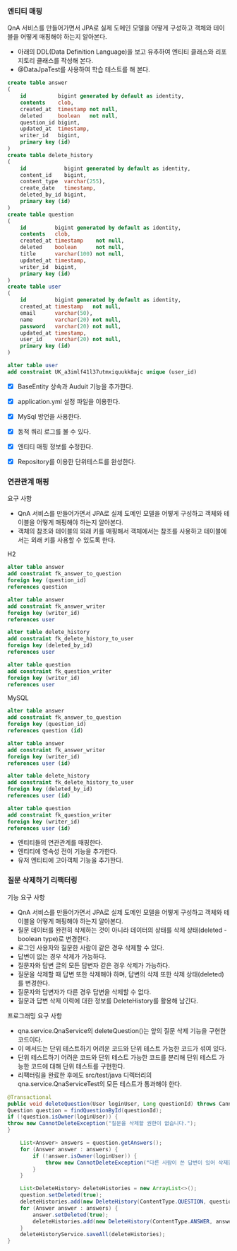 ### 엔티티 매핑
QnA 서비스를 만들어가면서 JPA로 실제 도메인 모델을 어떻게 구성하고 객체와 테이블을 어떻게 매핑해야 하는지 알아본다.
- 아래의 DDL(Data Definition Language)을 보고 유추하여 엔티티 클래스와 리포지토리 클래스를 작성해 본다.
- @DataJpaTest를 사용하여 학습 테스트를 해 본다.

```sql
create table answer
(
    id          bigint generated by default as identity,
    contents    clob,
    created_at  timestamp not null,
    deleted     boolean   not null,
    question_id bigint,
    updated_at  timestamp,
    writer_id   bigint,
    primary key (id)
)
create table delete_history
(
    id            bigint generated by default as identity,
    content_id    bigint,
    content_type  varchar(255),
    create_date   timestamp,
    deleted_by_id bigint,
    primary key (id)
)
create table question
(
    id         bigint generated by default as identity,
    contents   clob,
    created_at timestamp    not null,
    deleted    boolean      not null,
    title      varchar(100) not null,
    updated_at timestamp,
    writer_id  bigint,
    primary key (id)
)
create table user
(
    id         bigint generated by default as identity,
    created_at timestamp   not null,
    email      varchar(50),
    name       varchar(20) not null,
    password   varchar(20) not null,
    updated_at timestamp,
    user_id    varchar(20) not null,
    primary key (id)
)

alter table user
add constraint UK_a3imlf41l37utmxiquukk8ajc unique (user_id)
```

- [x] BaseEntity 상속과 Auduit 기능을 추가한다.
- [x] application.yml 설정 파일을 이용한다.
- [x] MySql 방언을 사용한다.
- [x] 동적 쿼리 로그를 볼 수 있다.
- [x] 엔티티 매핑 정보를 수정한다.
- [x] Repository를 이용한 단위테스트를 완성한다.


### 연관관계 매핑
요구 사항
- QnA 서비스를 만들어가면서 JPA로 실제 도메인 모델을 어떻게 구성하고 객체와 테이블을 어떻게 매핑해야 하는지 알아본다.
- 객체의 참조와 테이블의 외래 키를 매핑해서 객체에서는 참조를 사용하고 테이블에서는 외래 키를 사용할 수 있도록 한다.

H2
```sql
alter table answer
add constraint fk_answer_to_question
foreign key (question_id)
references question

alter table answer
add constraint fk_answer_writer
foreign key (writer_id)
references user

alter table delete_history
add constraint fk_delete_history_to_user
foreign key (deleted_by_id)
references user

alter table question
add constraint fk_question_writer
foreign key (writer_id)
references user
```

MySQL
```sql
alter table answer
add constraint fk_answer_to_question
foreign key (question_id)
references question (id)

alter table answer
add constraint fk_answer_writer
foreign key (writer_id)
references user (id)

alter table delete_history
add constraint fk_delete_history_to_user
foreign key (deleted_by_id)
references user (id)

alter table question
add constraint fk_question_writer
foreign key (writer_id)
references user (id)
```
- 엔티티들의 연관관계를 매핑한다.
- 엔티티에 영속성 전이 기능을 추가한다.
- 유저 엔티티에 고아객체 기능을 추가한다. 

### 질문 삭제하기 리팩터링
기능 요구 사항
- QnA 서비스를 만들어가면서 JPA로 실제 도메인 모델을 어떻게 구성하고 객체와 테이블을 어떻게 매핑해야 하는지 알아본다.
- 질문 데이터를 완전히 삭제하는 것이 아니라 데이터의 상태를 삭제 상태(deleted - boolean type)로 변경한다.
- 로그인 사용자와 질문한 사람이 같은 경우 삭제할 수 있다.
- 답변이 없는 경우 삭제가 가능하다.
- 질문자와 답변 글의 모든 답변자 같은 경우 삭제가 가능하다.
- 질문을 삭제할 때 답변 또한 삭제해야 하며, 답변의 삭제 또한 삭제 상태(deleted)를 변경한다.
- 질문자와 답변자가 다른 경우 답변을 삭제할 수 없다.
- 질문과 답변 삭제 이력에 대한 정보를 DeleteHistory를 활용해 남긴다.

프로그래밍 요구 사항
- qna.service.QnaService의 deleteQuestion()는 앞의 질문 삭제 기능을 구현한 코드이다. 
- 이 메서드는 단위 테스트하기 어려운 코드와 단위 테스트 가능한 코드가 섞여 있다.
- 단위 테스트하기 어려운 코드와 단위 테스트 가능한 코드를 분리해 단위 테스트 가능한 코드에 대해 단위 테스트를 구현한다.
- 리팩터링을 완료한 후에도 src/test/java 디렉터리의 qna.service.QnaServiceTest의 모든 테스트가 통과해야 한다.

```java
@Transactional
public void deleteQuestion(User loginUser, Long questionId) throws CannotDeleteException {
Question question = findQuestionById(questionId);
if (!question.isOwner(loginUser)) {
throw new CannotDeleteException("질문을 삭제할 권한이 없습니다.");
}

    List<Answer> answers = question.getAnswers();
    for (Answer answer : answers) {
        if (!answer.isOwner(loginUser)) {
            throw new CannotDeleteException("다른 사람이 쓴 답변이 있어 삭제할 수 없습니다.");
        }
    }

    List<DeleteHistory> deleteHistories = new ArrayList<>();
    question.setDeleted(true);
    deleteHistories.add(new DeleteHistory(ContentType.QUESTION, questionId, question.getWriterId(), LocalDateTime.now()));
    for (Answer answer : answers) {
        answer.setDeleted(true);
        deleteHistories.add(new DeleteHistory(ContentType.ANSWER, answer.getId(), answer.getWriterId(), LocalDateTime.now()));
    }
    deleteHistoryService.saveAll(deleteHistories);
}
```